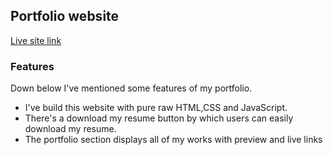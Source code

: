## Portfolio website
[Live site link](https://justjubair.github.io/portfolio-02)

### Features
Down below I've mentioned some features of my portfolio.

- I've build this website with pure raw HTML,CSS and JavaScript. 
- There's a download my resume button by which users can easily download my resume.
- The portfolio section displays all of my works with preview and live links